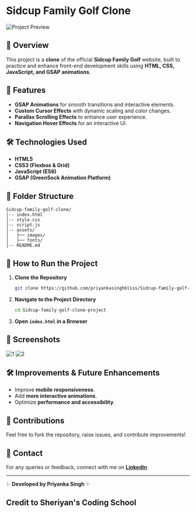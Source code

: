# Sidcup Family Golf Clone

![Project Preview](https://your-image-url.com)

## 📌 Overview
This project is a **clone** of the official **Sidcup Family Golf** website, built to practice and enhance front-end development skills using **HTML, CSS, JavaScript, and GSAP animations**.

## 🚀 Features
- **GSAP Animations** for smooth transitions and interactive elements.
- **Custom Cursor Effects** with dynamic scaling and color changes.
- **Parallax Scrolling Effects** to enhance user experience.
- **Navigation Hover Effects** for an interactive UI.

## 🛠️ Technologies Used
- **HTML5**
- **CSS3 (Flexbox & Grid)**
- **JavaScript (ES6)**
- **GSAP (GreenSock Animation Platform)**

## 📂 Folder Structure
```
Sidcup-family-golf-clone/
│-- index.html
│-- style.css
│-- script.js
│-- assets/
│   ├── images/
│   ├── fonts/
│-- README.md
```

## 🎯 How to Run the Project
1. **Clone the Repository**
   ```bash
   git clone https://github.com/priyankasinghbliss/Sidcup-family-golf-clone-project.git
   ```
2. **Navigate to the Project Directory**
   ```bash
   cd Sidcup-family-golf-clone-project
   ```
3. **Open `index.html` in a Browser**

## 📸 Screenshots
![1](https://github.com/user-attachments/assets/2d15a732-32e6-47c2-b65c-7442d791cdcd)
![2](https://github.com/user-attachments/assets/2564116f-ebfd-4dca-8b8c-141d21720f45)

## 🛠️ Improvements & Future Enhancements
- Improve **mobile responsiveness**.
- Add **more interactive animations**.
- Optimize **performance and accessibility**.

## 🙌 Contributions
Feel free to fork the repository, raise issues, and contribute improvements!

## 📩 Contact
For any queries or feedback, connect with me on **[LinkedIn](https://www.linkedin.com/in/priyanka-singh-bliss/)**.

---
✨ **Developed by Priyanka Singh** ✨
## Credit to Sheriyan's Coding School

